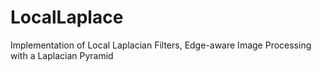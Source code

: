 # LocalLaplace
Implementation of Local Laplacian Filters, Edge-aware Image Processing with a Laplacian Pyramid
